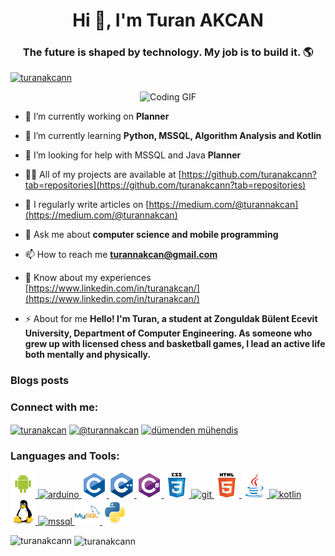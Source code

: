 <h1 align="center">Hi 👋, I'm Turan AKCAN</h1>
<h3 align="center">The future is shaped by technology. My job is to build it. 🌎</h3>

<p align="left"> <a href="https://github.com/ryo-ma/github-profile-trophy"><img src="https://github-profile-trophy.vercel.app/?username=turanakcann" alt="turanakcann" /></a> </p>

<p align="center">
  <img src="https://i.giphy.com/media/v1.Y2lkPTc5MGI3NjExOXEzY3N0eXNsdXRucTloaW1id2xrcGRmanpqZ2IxbXZwOHFvc2g4YSZlcD12MV9pbnRlcm5hbF9naWZfYnlfaWQmY3Q9Zw/dBsJwo17cbYvs8vqfx/giphy.gif" alt="Coding GIF" width="500"/>
</p>

- 🔭 I’m currently working on **Planner**

- 🌱 I’m currently learning **Python, MSSQL, Algorithm Analysis and Kotlin**

- 🤝 I’m looking for help with MSSQL and Java **Planner**

- 👨‍💻 All of my projects are available at [https://github.com/turanakcann?tab=repositories](https://github.com/turanakcann?tab=repositories)

- 📝 I regularly write articles on [https://medium.com/@turannakcan](https://medium.com/@turannakcan)

- 💬 Ask me about **computer science and mobile programming**

- 📫 How to reach me **turannakcan@gmail.com**

- 📄 Know about my experiences [https://www.linkedin.com/in/turanakcan/](https://www.linkedin.com/in/turanakcan/)

- ⚡ About for me **Hello! I'm Turan, a student at Zonguldak Bülent Ecevit University, Department of Computer Engineering. As someone who grew up with licensed chess and basketball games, I lead an active life both mentally and physically.**

### Blogs posts
<!-- BLOG-POST-LIST:START -->
<!-- BLOG-POST-LIST:END -->

<h3 align="left">Connect with me:</h3>
<p align="left">
<a href="https://linkedin.com/in/turanakcan" target="blank"><img align="center" src="https://raw.githubusercontent.com/rahuldkjain/github-profile-readme-generator/master/src/images/icons/Social/linked-in-alt.svg" alt="turanakcan" height="30" width="40" /></a>
<a href="https://medium.com/@turannakcan" target="blank"><img align="center" src="https://raw.githubusercontent.com/rahuldkjain/github-profile-readme-generator/master/src/images/icons/Social/medium.svg" alt="@turannakcan" height="30" width="40" /></a>
<a href="https://www.youtube.com/c/@dumendenmuhedis" target="blank"><img align="center" src="https://raw.githubusercontent.com/rahuldkjain/github-profile-readme-generator/master/src/images/icons/Social/youtube.svg" alt="dümenden mühendis" height="30" width="40" /></a>
</p>

<h3 align="left">Languages and Tools:</h3>
<p align="left"> <a href="https://developer.android.com" target="_blank" rel="noreferrer"> <img src="https://raw.githubusercontent.com/devicons/devicon/master/icons/android/android-original-wordmark.svg" alt="android" width="40" height="40"/> </a> <a href="https://www.arduino.cc/" target="_blank" rel="noreferrer"> <img src="https://cdn.worldvectorlogo.com/logos/arduino-1.svg" alt="arduino" width="40" height="40"/> </a> <a href="https://www.cprogramming.com/" target="_blank" rel="noreferrer"> <img src="https://raw.githubusercontent.com/devicons/devicon/master/icons/c/c-original.svg" alt="c" width="40" height="40"/> </a> <a href="https://www.w3schools.com/cpp/" target="_blank" rel="noreferrer"> <img src="https://raw.githubusercontent.com/devicons/devicon/master/icons/cplusplus/cplusplus-original.svg" alt="cplusplus" width="40" height="40"/> </a> <a href="https://www.w3schools.com/cs/" target="_blank" rel="noreferrer"> <img src="https://raw.githubusercontent.com/devicons/devicon/master/icons/csharp/csharp-original.svg" alt="csharp" width="40" height="40"/> </a> <a href="https://www.w3schools.com/css/" target="_blank" rel="noreferrer"> <img src="https://raw.githubusercontent.com/devicons/devicon/master/icons/css3/css3-original-wordmark.svg" alt="css3" width="40" height="40"/> </a> <a href="https://git-scm.com/" target="_blank" rel="noreferrer"> <img src="https://www.vectorlogo.zone/logos/git-scm/git-scm-icon.svg" alt="git" width="40" height="40"/> </a> <a href="https://www.w3.org/html/" target="_blank" rel="noreferrer"> <img src="https://raw.githubusercontent.com/devicons/devicon/master/icons/html5/html5-original-wordmark.svg" alt="html5" width="40" height="40"/> </a> <a href="https://www.java.com" target="_blank" rel="noreferrer"> <img src="https://raw.githubusercontent.com/devicons/devicon/master/icons/java/java-original.svg" alt="java" width="40" height="40"/> </a> <a href="https://kotlinlang.org" target="_blank" rel="noreferrer"> <img src="https://www.vectorlogo.zone/logos/kotlinlang/kotlinlang-icon.svg" alt="kotlin" width="40" height="40"/> </a> <a href="https://www.linux.org/" target="_blank" rel="noreferrer"> <img src="https://raw.githubusercontent.com/devicons/devicon/master/icons/linux/linux-original.svg" alt="linux" width="40" height="40"/> </a> <a href="https://www.microsoft.com/en-us/sql-server" target="_blank" rel="noreferrer"> <img src="https://www.svgrepo.com/show/303229/microsoft-sql-server-logo.svg" alt="mssql" width="40" height="40"/> </a> <a href="https://www.mysql.com/" target="_blank" rel="noreferrer"> <img src="https://raw.githubusercontent.com/devicons/devicon/master/icons/mysql/mysql-original-wordmark.svg" alt="mysql" width="40" height="40"/> </a> <a href="https://www.python.org" target="_blank" rel="noreferrer"> <img src="https://raw.githubusercontent.com/devicons/devicon/master/icons/python/python-original.svg" alt="python" width="40" height="40"/> </a> </p>

<p><img align="left" src="https://github-readme-stats.vercel.app/api/top-langs?username=turanakcann&show_icons=true&locale=en&layout=compact" alt="turanakcann" /></p>

<p>&nbsp;<img align="center" src="https://github-readme-stats.vercel.app/api?username=turanakcann&show_icons=true&locale=en" alt="turanakcann" /></p>
